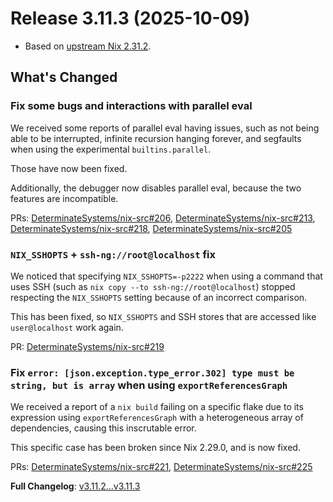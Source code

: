 # Release 3.11.3 (2025-10-09)

* Based on [upstream Nix 2.31.2](../release-notes/rl-2.31.md).

## What's Changed

### Fix some bugs and interactions with parallel eval

We received some reports of parallel eval having issues, such as not being able to be interrupted, infinite recursion hanging forever, and segfaults when using the experimental `builtins.parallel`.

Those have now been fixed.

Additionally, the debugger now disables parallel eval, because the two features are incompatible.

PRs: [DeterminateSystems/nix-src#206](https://github.com/DeterminateSystems/nix-src/pull/206), [DeterminateSystems/nix-src#213](https://github.com/DeterminateSystems/nix-src/pull/213), [DeterminateSystems/nix-src#218](https://github.com/DeterminateSystems/nix-src/pull/218), [DeterminateSystems/nix-src#205](https://github.com/DeterminateSystems/nix-src/pull/205)

### `NIX_SSHOPTS` + `ssh-ng://root@localhost` fix

We noticed that specifying `NIX_SSHOPTS=-p2222` when using a command that uses SSH (such as `nix copy --to ssh-ng://root@localhost`) stopped respecting the `NIX_SSHOPTS` setting because of an incorrect comparison.

This has been fixed, so `NIX_SSHOPTS` and SSH stores that are accessed like `user@localhost` work again.

PR: [DeterminateSystems/nix-src#219](https://github.com/DeterminateSystems/nix-src/pull/219)

### Fix `error: [json.exception.type_error.302] type must be string, but is array` when using `exportReferencesGraph`

We received a report of a `nix build` failing on a specific flake due to its expression using `exportReferencesGraph` with a heterogeneous array of dependencies, causing this inscrutable error.

This specific case has been broken since Nix 2.29.0, and is now fixed.

PRs: [DeterminateSystems/nix-src#221](https://github.com/DeterminateSystems/nix-src/pull/221), [DeterminateSystems/nix-src#225](https://github.com/DeterminateSystems/nix-src/pull/225)


**Full Changelog**: [v3.11.2...v3.11.3](https://github.com/DeterminateSystems/nix-src/compare/v3.11.2...v3.11.3)

